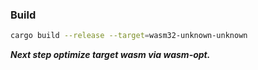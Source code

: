 ### Build

```bash
cargo build --release --target=wasm32-unknown-unknown
```

***Next step optimize target wasm via wasm-opt.***
